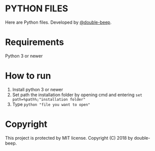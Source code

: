 # PYTHON FILES
Here are Python files. Developed by [@double-beep](https://github.com/double-beep).

# Requirements
Python 3 or newer

# How to run
1. Install python 3 or newer
2. Set path the installation folder by opening cmd and entering `set path=%path%;"installation folder"`
3. Type `python "file you want to open"`

# Copyright
This project is protected by MIT license. Copyright (C) 2018 by double-beep.
